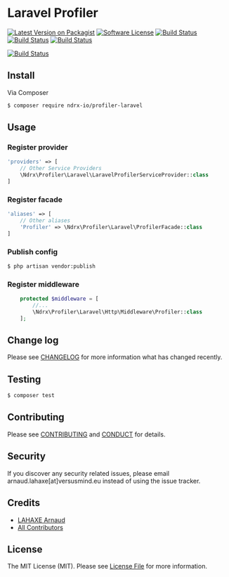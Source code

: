 # Laravel Profiler

[![Latest Version on Packagist][ico-version]][link-packagist]
[![Software License][ico-license]](LICENSE.md)
[![Build Status][ico-travis]][link-travis]
[![Build Status][ico-scrutinizer]][link-scrutinizer]
[![Build Status][ico-coverage]][link-coverage]


[![Build Status][ico-ndrx]][link-ndrx]


## Install

Via Composer

``` bash
$ composer require ndrx-io/profiler-laravel
```

## Usage

### Register provider

``` php
'providers' => [
    // Other Service Providers
    \Ndrx\Profiler\Laravel\LaravelProfilerServiceProvider::class
]
```

### Register facade

``` php
'aliases' => [
    // Other aliases
    'Profiler' => \Ndrx\Profiler\Laravel\ProfilerFacade::class
]
```
### Publish config

``` bash
$ php artisan vendor:publish
```

### Register middleware

``` php
    protected $middleware = [
        //...
        \Ndrx\Profiler\Laravel\Http\Middleware\Profiler::class
    ];
```
### 

## Change log

Please see [CHANGELOG](CHANGELOG.md) for more information what has changed recently.

## Testing

``` bash
$ composer test
```

## Contributing

Please see [CONTRIBUTING](CONTRIBUTING.md) and [CONDUCT](CONDUCT.md) for details.

## Security

If you discover any security related issues, please email arnaud.lahaxe[at]versusmind.eu instead of using the issue tracker.

## Credits

- [LAHAXE Arnaud][link-author]
- [All Contributors][link-contributors]

## License

The MIT License (MIT). Please see [License File](LICENSE.md) for more information.

[ico-version]: https://img.shields.io/packagist/v/ndrx/profiler-laravel.svg?style=flat-square
[ico-license]: https://img.shields.io/badge/license-MIT-brightgreen.svg?style=flat-square
[ico-travis]: https://img.shields.io/travis/ndrx-io/profiler-laravel/master.svg?style=flat-square
[ico-ndrx]: https://pbs.twimg.com/profile_images/585415130881642497/Qg4niE0o.png
[ico-scrutinizer]: https://scrutinizer-ci.com/g/ndrx-io/profiler-laravel/badges/quality-score.png?b=master
[ico-coverage]: https://scrutinizer-ci.com/g/ndrx-io/profiler-laravel/badges/coverage.png?b=master


[link-packagist]: https://packagist.org/packages/ndrx-io/profiler-laravel
[link-travis]: https://travis-ci.org/ndrx-io/profiler-laravel
[link-author]: https://github.com/lahaxearnaud
[link-contributors]: ../../contributors
[link-ndrx]: http://ndrx.io
[link-scrutinizer]: https://scrutinizer-ci.com/g/ndrx-io/profiler-laravel/
[link-coverage]: https://scrutinizer-ci.com/g/ndrx-io/profiler-laravel/
